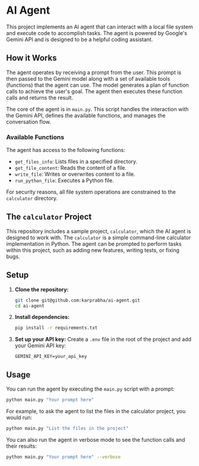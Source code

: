 # AI Agent

This project implements an AI agent that can interact with a local file system and execute code to accomplish tasks. The agent is powered by Google's Gemini API and is designed to be a helpful coding assistant.

## How it Works

The agent operates by receiving a prompt from the user. This prompt is then passed to the Gemini model along with a set of available tools (functions) that the agent can use. The model generates a plan of function calls to achieve the user's goal. The agent then executes these function calls and returns the result.

The core of the agent is in `main.py`. This script handles the interaction with the Gemini API, defines the available functions, and manages the conversation flow.

### Available Functions

The agent has access to the following functions:

- `get_files_info`: Lists files in a specified directory.
- `get_file_content`: Reads the content of a file.
- `write_file`: Writes or overwrites content to a file.
- `run_python_file`: Executes a Python file.

For security reasons, all file system operations are constrained to the `calculator` directory.

## The `calculator` Project

This repository includes a sample project, `calculator`, which the AI agent is designed to work with. The `calculator` is a simple command-line calculator implementation in Python. The agent can be prompted to perform tasks within this project, such as adding new features, writing tests, or fixing bugs.

## Setup

1.  **Clone the repository:**

    ```bash
    git clone git@github.com:karprabha/ai-agent.git
    cd ai-agent
    ```

2.  **Install dependencies:**

    ```bash
    pip install -r requirements.txt
    ```

3.  **Set up your API key:**
    Create a `.env` file in the root of the project and add your Gemini API key:
    ```
    GEMINI_API_KEY=your_api_key
    ```

## Usage

You can run the agent by executing the `main.py` script with a prompt:

```bash
python main.py "Your prompt here"
```

For example, to ask the agent to list the files in the calculator project, you would run:

```bash
python main.py "List the files in the project"
```

You can also run the agent in verbose mode to see the function calls and their results:

```bash
python main.py "Your prompt here" --verbose
```
